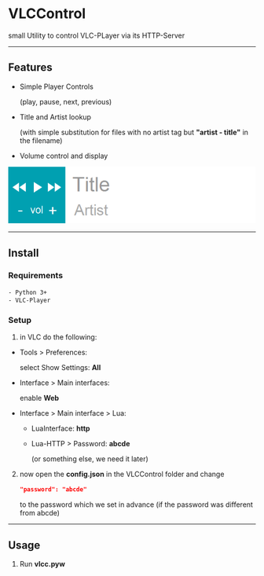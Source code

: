 # VLCControl

small Utility to control VLC-PLayer via its HTTP-Server

---
## Features

- Simple Player Controls

  (play, pause, next, previous)

- Title and Artist lookup

	(with simple substitution for files with no artist tag but **"artist - title"** in the filename)

- Volume control and display

<img src="https://github.com/acereca/VLCControl/raw/master/res/example.PNG"></img>

---
## Install

### Requirements

	- Python 3+
	- VLC-Player

### Setup

1. in VLC do the following:

 - Tools > Preferences:

    select Show Settings: **All**

 - Interface > Main interfaces:

	  enable **Web**

 - Interface > Main interface > Lua:

	- LuaInterface: **http**

	- Lua-HTTP > Password: **abcde**

	  (or something else, we need it later)


2. now open the **config.json** in the VLCControl folder and change

	 ```json
   "password": "abcde"
   ```

   to the password which we set in advance (if the password was different from abcde)

---
## Usage

1. Run **vlcc.pyw**
